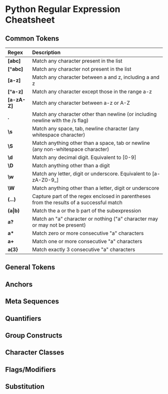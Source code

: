 # Python Regular Expression Cheatsheet

## Common Tokens
| Regex | Description |
|:------|:------------|
| **[abc]** | Match any character present in the list |
| **[^abc]** | Match any character not present in the list |
| **[a-z]** | Match any character between a and z, including a and z |
| **[^a-z]** | Match any character except those in the range a-z |
| **[a-zA-Z]** | Match any character between a-z or A-Z |
| **.** | Match any character other than newline (or including newline with the /s flag) |
| **\s** | Match any space, tab, newline character (any whitespace character) |
| **\S** | Match anything other than a space, tab or newline (any non-whitespace character) |
| **\d** | Match any decimal digit. Equivalent to [0-9] |
| **\D** | Match anything other than a digit |
| **\w** | Match any letter, digit or underscore. Equivalent to [a-zA-Z0-9_] |
| **\W** | Match anything other than a letter, digit or underscore |
| **(...)** | Capture part of the regex enclosed in parentheses from the results of a successful match |
| **(a\|b)** | Match the a or the b part of the subexpression |
| **a?** | Match an "a" character or nothing ("a" character may or may not be present) |
| **a\***| Match zero or more consecutive "a" characters |
| **a+** | Match one or more consecutive "a" characters |
| **a{3}** | Match exactly 3 consecutive "a" characters |


## General Tokens

## Anchors

## Meta Sequences

## Quantifiers

## Group Constructs

## Character Classes

## Flags/Modifiers

## Substitution
